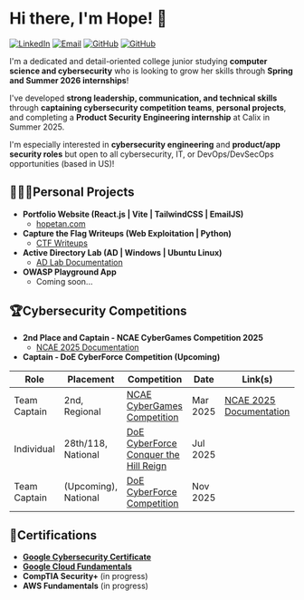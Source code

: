 <h1>Hi there, I'm Hope! 🥳 </h1>

[![LinkedIn](https://img.shields.io/badge/LinkedIn-blue?style=flat&logo=linkedin&logoColor=white)](https://linkedin.com/in/hopetan)
[![Email](https://img.shields.io/badge/-Gmail-red?style=flat&logo=Gmail&logoColor=white)](mailto:hopedtan@gmail.com)
[![GitHub](https://img.shields.io/badge/GitHub-181717?style=flat&logo=github&logoColor=white)](https://github.com/hope-tan)
[![GitHub](https://img.shields.io/badge/Portfolio_Site-8A2BE2)](https://hopetan.com)

<a>I'm a dedicated and detail-oriented college junior studying **computer science and cybersecurity** who is looking to grow her skills through **Spring and Summer 2026 internships**! </a> 

<a> I've developed **strong leadership, communication, and technical skills** through **captaining cybersecurity competition teams**, **personal projects**, and completing a **Product Security Engineering internship** at Calix in Summer 2025. </a>

<a>I'm especially interested in **cybersecurity engineering** and **product/app security roles** but open to all cybersecurity, IT, or DevOps/DevSecOps opportunities (based in US)!</a>

<h2>👩🏻‍💻Personal Projects</h2>

- <b>Portfolio Website (React.js | Vite | TailwindCSS | EmailJS) </b>
  - [hopetan.com](https://www.hopetan.com)
- <b>Capture the Flag Writeups (Web Exploitation | Python) </b>
  - [CTF Writeups](https://github.com/hope-tan/ctf-writeups) 
- <b>Active Directory Lab (AD | Windows | Ubuntu Linux) </b>
  - [AD Lab Documentation](https://github.com/hope-tan/active-directory-lab)
- <b>OWASP Playground App</b>
  - Coming soon...

<h2>🏆Cybersecurity Competitions</h2>

- <b>2nd Place and Captain - NCAE CyberGames Competition 2025</b>
  - [NCAE 2025 Documentation](https://github.com/hope-tan/ncae-cybergames-2025)
- <b>Captain - DoE CyberForce Competition (Upcoming)</b>
 
| Role             | Placement              | Competition                                                                                            | Date     | Link(s)              |
|--------------------------------------------------------------------------------------------------------|----------|------------------|------------------------|-----------------------|
| Team Captain     | 2nd, Regional          | [NCAE CyberGames Competition](https://www.ncaecybergames.org/)                                         | Mar 2025 |[NCAE 2025 Documentation](https://github.com/hope-tan/ncae-cybergames-2025) |
| Individual       | 28th/118, National     | [DoE CyberForce Conquer the Hill Reign](https://cyberforce.energy.gov/conquer-the-hill/reign-edition/) | Jul 2025 |                       |
| Team Captain     | (Upcoming), National   | [DoE CyberForce Competition](https://cyberforce.energy.gov/cyberforce-competition/)                    | Nov 2025 |                       |

<h2>📝Certifications</h2>

- <b>[Google Cybersecurity Certificate](https://www.coursera.org/account/accomplishments/specialization/YJBG3S58LE7F)</b>
- <b>[Google Cloud Fundamentals](https://coursera.org/share/02135aed6aa6cee52b703201bdec2983)</b>
- <b>CompTIA Security+ </b> (in progress)
- <b>AWS Fundamentals</b> (in progress)

<!--
**hope-tan/hope-tan** is a ✨ _special_ ✨ repository because its `README.md` (this file) appears on your GitHub profile.

Here are some ideas to get you started:

- 🔭 I’m currently working on ...
- 🌱 I’m currently learning ...
- 👯 I’m looking to collaborate on ...
- 🤔 I’m looking for help with ...
- 💬 Ask me about ...
- 📫 How to reach me: ...
- 😄 Pronouns: ...
- ⚡ Fun fact: ...
-->
